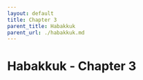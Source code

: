 ```yaml
---
layout: default
title: Chapter 3
parent_title: Habakkuk
parent_url: ./habakkuk.md
---
```


# Habakkuk - Chapter 3
